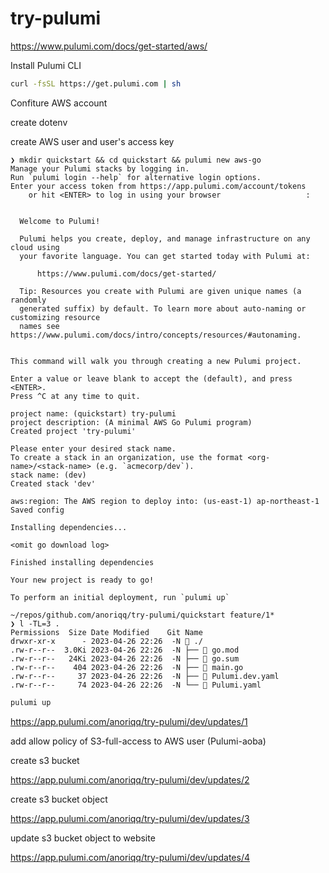 # try-pulumi

https://www.pulumi.com/docs/get-started/aws/

Install Pulumi CLI

```sh
curl -fsSL https://get.pulumi.com | sh
```

Confiture AWS account

create dotenv

create AWS user and user's access key

```
❯ mkdir quickstart && cd quickstart && pulumi new aws-go
Manage your Pulumi stacks by logging in.
Run `pulumi login --help` for alternative login options.
Enter your access token from https://app.pulumi.com/account/tokens
    or hit <ENTER> to log in using your browser                   :


  Welcome to Pulumi!

  Pulumi helps you create, deploy, and manage infrastructure on any cloud using
  your favorite language. You can get started today with Pulumi at:

      https://www.pulumi.com/docs/get-started/

  Tip: Resources you create with Pulumi are given unique names (a randomly
  generated suffix) by default. To learn more about auto-naming or customizing resource
  names see https://www.pulumi.com/docs/intro/concepts/resources/#autonaming.


This command will walk you through creating a new Pulumi project.

Enter a value or leave blank to accept the (default), and press <ENTER>.
Press ^C at any time to quit.

project name: (quickstart) try-pulumi
project description: (A minimal AWS Go Pulumi program)
Created project 'try-pulumi'

Please enter your desired stack name.
To create a stack in an organization, use the format <org-name>/<stack-name> (e.g. `acmecorp/dev`).
stack name: (dev)
Created stack 'dev'

aws:region: The AWS region to deploy into: (us-east-1) ap-northeast-1
Saved config

Installing dependencies...

<omit go download log>

Finished installing dependencies

Your new project is ready to go!

To perform an initial deployment, run `pulumi up`
```

```
~/repos/github.com/anoriqq/try-pulumi/quickstart feature/1*
❯ l -TL=3 .
Permissions  Size Date Modified    Git Name
drwxr-xr-x      - 2023-04-26 22:26  -N  ./
.rw-r--r--  3.0Ki 2023-04-26 22:26  -N ├──  go.mod
.rw-r--r--   24Ki 2023-04-26 22:26  -N ├──  go.sum
.rw-r--r--    404 2023-04-26 22:26  -N ├──  main.go
.rw-r--r--     37 2023-04-26 22:26  -N ├──  Pulumi.dev.yaml
.rw-r--r--     74 2023-04-26 22:26  -N └──  Pulumi.yaml
```

```sh
pulumi up
```

https://app.pulumi.com/anoriqq/try-pulumi/dev/updates/1

add allow policy of S3-full-access to AWS user (Pulumi-aoba)

create s3 bucket

https://app.pulumi.com/anoriqq/try-pulumi/dev/updates/2

create s3 bucket object

https://app.pulumi.com/anoriqq/try-pulumi/dev/updates/3

update s3 bucket object to website

https://app.pulumi.com/anoriqq/try-pulumi/dev/updates/4
